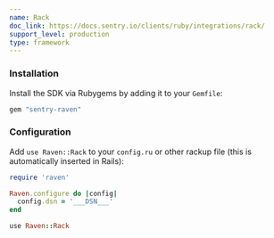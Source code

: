 ```yaml
---
name: Rack
doc_link: https://docs.sentry.io/clients/ruby/integrations/rack/
support_level: production
type: framework
---
```


### Installation

Install the SDK via Rubygems by adding it to your `Gemfile`:

```ruby
gem "sentry-raven"
```

### Configuration

Add `use Raven::Rack` to your `config.ru` or other rackup file (this is automatically inserted in Rails):

```ruby
require 'raven'

Raven.configure do |config|
  config.dsn = '___DSN___'
end

use Raven::Rack
```

<!-- TODO-ADD-VERIFICATION-EXAMPLE -->
